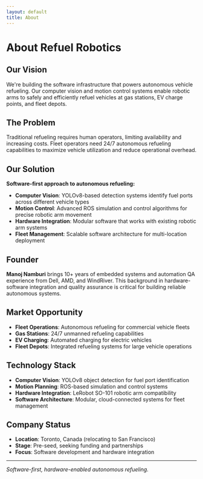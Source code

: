 ```yaml
---
layout: default
title: About
---
```


# About Refuel Robotics

## Our Vision

We're building the software infrastructure that powers autonomous vehicle refueling. Our computer vision and motion control systems enable robotic arms to safely and efficiently refuel vehicles at gas stations, EV charge points, and fleet depots.

## The Problem

Traditional refueling requires human operators, limiting availability and increasing costs. Fleet operators need 24/7 autonomous refueling capabilities to maximize vehicle utilization and reduce operational overhead.

## Our Solution

**Software-first approach to autonomous refueling:**

- **Computer Vision**: YOLOv8-based detection systems identify fuel ports across different vehicle types
- **Motion Control**: Advanced ROS simulation and control algorithms for precise robotic arm movement
- **Hardware Integration**: Modular software that works with existing robotic arm systems
- **Fleet Management**: Scalable software architecture for multi-location deployment

## Founder

**Manoj Namburi** brings 10+ years of embedded systems and automation QA experience from Dell, AMD, and WindRiver. This background in hardware-software integration and quality assurance is critical for building reliable autonomous systems.

## Market Opportunity

- **Fleet Operations**: Autonomous refueling for commercial vehicle fleets
- **Gas Stations**: 24/7 unmanned refueling capabilities
- **EV Charging**: Automated charging for electric vehicles
- **Fleet Depots**: Integrated refueling systems for large vehicle operations

## Technology Stack

- **Computer Vision**: YOLOv8 object detection for fuel port identification
- **Motion Planning**: ROS-based simulation and control systems
- **Hardware Integration**: LeRobot SO-101 robotic arm compatibility
- **Software Architecture**: Modular, cloud-connected systems for fleet management

## Company Status

- **Location**: Toronto, Canada (relocating to San Francisco)
- **Stage**: Pre-seed, seeking funding and partnerships
- **Focus**: Software development and hardware integration

---

*Software-first, hardware-enabled autonomous refueling.* 